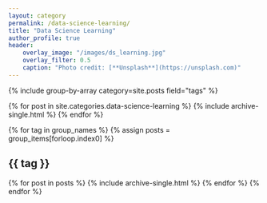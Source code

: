 ```yaml
---
layout: category
permalink: /data-science-learning/
title: "Data Science Learning"
author_profile: true
header:
    overlay_image: "/images/ds_learning.jpg"
    overlay_filter: 0.5
    caption: "Photo credit: [**Unsplash**](https://unsplash.com)"
---
```


{% include group-by-array category=site.posts field="tags" %}

{% for post in site.categories.data-science-learning %}
  {% include archive-single.html %}
{% endfor %}

{% for tag in group_names %}
  {% assign posts = group_items[forloop.index0] %}
  <h2 id="{{ tag | slugify }}" class="archive__subtitle">{{ tag }}</h2>
  {% for post in posts %}
    {% include archive-single.html %}
  {% endfor %}
{% endfor %}